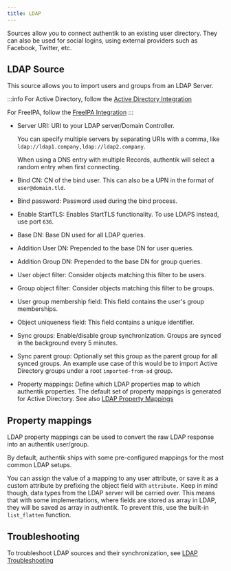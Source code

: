 ```yaml
---
title: LDAP
---
```


Sources allow you to connect authentik to an existing user directory. They can also be used for social logins, using external providers such as Facebook, Twitter, etc.

## LDAP Source

This source allows you to import users and groups from an LDAP Server.

:::info
For Active Directory, follow the [Active Directory Integration](../active-directory/)

For FreeIPA, follow the [FreeIPA Integration](../freeipa/)
:::

-   Server URI: URI to your LDAP server/Domain Controller.

    You can specify multiple servers by separating URIs with a comma, like `ldap://ldap1.company,ldap://ldap2.company`.

    When using a DNS entry with multiple Records, authentik will select a random entry when first connecting.

-   Bind CN: CN of the bind user. This can also be a UPN in the format of `user@domain.tld`.
-   Bind password: Password used during the bind process.
-   Enable StartTLS: Enables StartTLS functionality. To use LDAPS instead, use port `636`.
-   Base DN: Base DN used for all LDAP queries.
-   Addition User DN: Prepended to the base DN for user queries.
-   Addition Group DN: Prepended to the base DN for group queries.
-   User object filter: Consider objects matching this filter to be users.
-   Group object filter: Consider objects matching this filter to be groups.
-   User group membership field: This field contains the user's group memberships.
-   Object uniqueness field: This field contains a unique identifier.
-   Sync groups: Enable/disable group synchronization. Groups are synced in the background every 5 minutes.
-   Sync parent group: Optionally set this group as the parent group for all synced groups. An example use case of this would be to import Active Directory groups under a root `imported-from-ad` group.
-   Property mappings: Define which LDAP properties map to which authentik properties. The default set of property mappings is generated for Active Directory. See also [LDAP Property Mappings](../../../docs/property-mappings/#ldap-property-mapping)

## Property mappings

LDAP property mappings can be used to convert the raw LDAP response into an authentik user/group.

By default, authentik ships with some pre-configured mappings for the most common LDAP setups.

You can assign the value of a mapping to any user attribute, or save it as a custom attribute by prefixing the object field with `attribute.` Keep in mind though, data types from the LDAP server will be carried over. This means that with some implementations, where fields are stored as array in LDAP, they will be saved as array in authentik. To prevent this, use the built-in `list_flatten` function.

## Troubleshooting

To troubleshoot LDAP sources and their synchronization, see [LDAP Troubleshooting](../../../docs/troubleshooting/ldap_source)

